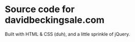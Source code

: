 # Source code for davidbeckingsale.com #

Built with HTML & CSS (duh), and a little sprinkle of jQuery.
